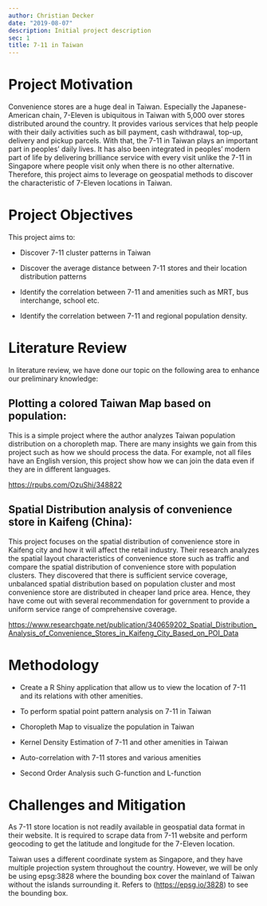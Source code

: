 ```yaml
---
author: Christian Decker
date: "2019-08-07"
description: Initial project description
sec: 1
title: 7-11 in Taiwan 
---
```


# Project Motivation

Convenience stores are a huge deal in Taiwan. Especially the Japanese-American chain, 7-Eleven is ubiquitous in Taiwan with 5,000 over stores distributed around the country. It provides various services that help people with their daily activities such as bill payment, cash withdrawal, top-up, delivery and pickup parcels. With that, the 7-11 in Taiwan plays an important part in peoples’ daily lives. It has also been integrated in peoples’ modern part of life by delivering brilliance service with every visit unlike the 7-11 in Singapore where people visit only when there is no other alternative. Therefore, this project aims to leverage on geospatial methods to discover the characteristic of 7-Eleven locations in Taiwan.  
 

# Project Objectives 
This project aims to: 

* Discover 7-11 cluster patterns in Taiwan 

* Discover the average distance between 7-11 stores and their location distribution patterns 

* Identify the correlation between 7-11 and amenities such as MRT, bus interchange, school etc. 

* Identify the correlation between 7-11 and regional population density. 


# Literature Review 

In literature review, we have done our topic on the following area to enhance our preliminary knowledge: 

## Plotting a colored Taiwan Map based on population: 

This is a simple project where the author analyzes Taiwan population distribution on a choropleth map. There are many insights we gain from this project such as how we should process the data. For example, not all files have an English version, this project show how we can join the data even if they are in different languages. 

https://rpubs.com/OzuShi/348822 

 

## Spatial Distribution analysis of convenience store in Kaifeng (China): 

This project focuses on the spatial distribution of convenience store in Kaifeng city and how it will affect the retail industry. Their research analyzes the spatial layout characteristics of convenience store such as traffic and compare the spatial distribution of convenience store with population clusters. They discovered that there is sufficient service coverage, unbalanced spatial distribution based on population cluster and most convenience store are distributed in cheaper land price area. Hence, they have come out with several recommendation for government to provide a uniform service range of comprehensive coverage. 

https://www.researchgate.net/publication/340659202_Spatial_Distribution_Analysis_of_Convenience_Stores_in_Kaifeng_City_Based_on_POI_Data 

# Methodology 


* Create a R Shiny application that allow us to view the location of 7-11 and its relations with other amenities.  

* To perform spatial point pattern analysis on 7-11 in Taiwan 

* Choropleth Map to visualize the population in Taiwan 

* Kernel Density Estimation of 7-11 and other amenities in Taiwan 

* Auto-correlation with 7-11 stores and various amenities 

* Second Order Analysis such G-function and L-function 

# Challenges and Mitigation 

As 7-11 store location is not readily available in geospatial data format in their website. It is required to scrape data from 7-11 website and perform geocoding to get the latitude and longitude for the 7-Eleven location. 

Taiwan uses a different coordinate system as Singapore, and they have multiple projection system throughout the country. However, we will be only be using epsg:3828 where the bounding box cover the mainland of Taiwan without the islands surrounding it. Refers to (https://epsg.io/3828) to see the bounding box. 






